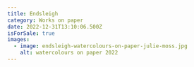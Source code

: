 ```yaml
---
title: Endsleigh
category: Works on paper
date: 2022-12-31T13:10:06.500Z
isForSale: true
images:
  - image: endsleigh-watercolours-on-paper-julie-moss.jpg
    alt: watercolours on paper 2022
---
```

